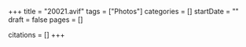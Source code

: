 +++
title = "20021.avif"
tags = ["Photos"]
categories = []
startDate = ""
draft = false
pages = []

citations = []
+++
